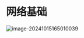 # 网络基础

![image-20241015165010039](D:\code\study\notes_stu\c++_note\picture\image-20241015165010039.png)